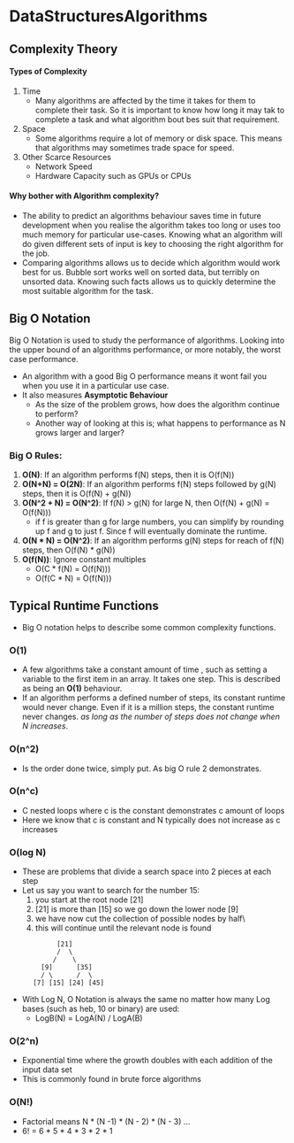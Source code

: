 # DataStructuresAlgorithms

## Complexity Theory
#### Types of Complexity
1. Time
    * Many algorithms are affected by the time it takes for them to complete their task.
    So it is important to know how long it may tak to complete a task and what algorithm bout bes suit that requirement.
2. Space
   * Some algorithms require a lot of memory or disk space. This means that  algorithms may sometimes trade space for speed.
3. Other Scarce Resources
    * Network Speed
    * Hardware Capacity such as GPUs or CPUs

#### Why bother with Algorithm complexity?
* The ability to predict an algorithms behaviour saves time in future development when you realise the algorithm takes
too long or uses too much memory for particular use-cases. Knowing what an algorithm will do given different sets of input 
is key to choosing the right algorithm for the job. 
* Comparing algorithms allows us to decide which algorithm would work best for us. Bubble sort works well on sorted data, but terribly
on unsorted data. Knowing such facts allows us to quickly determine the most suitable algorithm for the task.

## Big O Notation
Big O Notation is used to study the performance of algorithms. Looking into the upper bound of an
algorithms performance, or more notably, the worst case performance.
- An algorithm with a good Big O performance means it wont fail you when you use it in a particular use case.
- It also measures **Asymptotic Behaviour**
    - As the size of the problem grows, how does the algorithm continue to perform?
    - Another way of looking at this is; what happens to performance as N grows larger and larger?
    
### Big O Rules:
1. **O(N)**: If an algorithm performs f(N) steps, then it is O(f(N))
2. **O(N+N) = O(2N)**: If an algorithm performs f(N) steps followed by g(N) steps, then it is O(f(N) + g(N))
3. **O(N^2 + N) = O(N^2)**: If f(N) > g(N) for large N, then O(f(N) + g(N) = O(f(N)))
    - if f is greater than g for large numbers, you can simplify by rounding up f and g to just f. Since f will eventually dominate the runtime.
4. **O(N * N) = O(N^2)**: If an algorithm performs g(N) steps for reach of f(N) steps, then O(f(N) * g(N))
5. **O(f(N))**: Ignore constant multiples
    * O(C * f(N) = O(f(N)))
    * O(f(C * N) = O(f(N)))
    
## Typical Runtime Functions

* Big O notation helps to describe some common complexity functions. 

### O(1)
* A few algorithms take a constant amount of time , such as setting a variable to the first item in an array. 
It takes one step. This is described as being an **O(1)** behaviour. 
* If an algorithm performs a defined number of steps, its constant runtime would never change. Even if it is a million steps, the constant runtime never changes.
*as long as the number of steps does not change when N increases*.

### O(n^2)
* Is the order done twice, simply put. As big O rule 2 demonstrates.

### O(n^c)
* C nested loops where c is the constant demonstrates c amount of loops
* Here we know that c is constant and N typically does not increase as c increases

### O(log N)
* These are problems that divide a search space into 2 pieces at each step
* Let us say you want to search for the number 15:
    1. you start at the root node [21]
    2. [21] is more than [15] so we go down the lower node [9]
    3. we have now cut the collection of possible nodes by half\
    4. this will continue until the relevant node is found
```
            [21]
            /  \
           /    \
        [9]      [35]
        / \      /  \
      [7] [15] [24] [45]
```
* With Log N, O Notation is always the same no matter how many Log bases (such as heb, 10 or binary) are used:
    * LogB(N) = LogA(N) / LogA(B)
    
### O(2^n)
* Exponential time where the growth doubles with each addition of the input data set
* This is commonly found in brute force algorithms

### O(N!)
* Factorial means N * (N -1) * (N - 2) * (N - 3) ...
* 6! = 6 * 5 * 4 * 3 * 2 * 1
